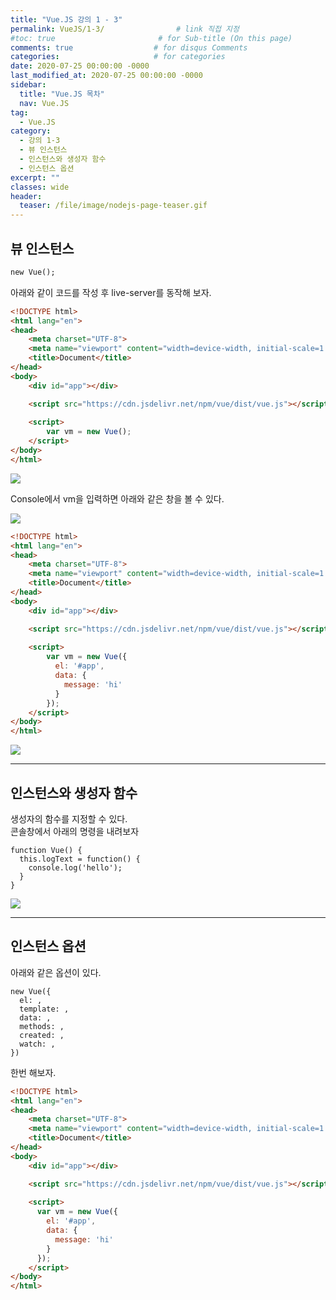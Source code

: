 ```yaml
---
title: "Vue.JS 강의 1 - 3"
permalink: VueJS/1-3/                # link 직접 지정
#toc: true                       # for Sub-title (On this page)
comments: true                  # for disqus Comments
categories:                     # for categories
date: 2020-07-25 00:00:00 -0000
last_modified_at: 2020-07-25 00:00:00 -0000
sidebar:
  title: "Vue.JS 목차"
  nav: Vue.JS
tag:
  - Vue.JS
category:
  - 강의 1-3
  - 뷰 인스턴스
  - 인스턴스와 생성자 함수
  - 인스턴스 옵션
excerpt: ""
classes: wide
header:
  teaser: /file/image/nodejs-page-teaser.gif
---
```


## 뷰 인스턴스

```html
new Vue();
```

아래와 같이 코드를 작성 후 live-server를 동작해 보자.

```html
<!DOCTYPE html>
<html lang="en">
<head>
    <meta charset="UTF-8">
    <meta name="viewport" content="width=device-width, initial-scale=1.0">
    <title>Document</title>
</head>
<body>
    <div id="app"></div>

    <script src="https://cdn.jsdelivr.net/npm/vue/dist/vue.js"></script>
    
    <script>
        var vm = new Vue();
    </script>
</body>
</html>
```

![](/file/image/VueJS-1-3-1.png)

Console에서 vm을 입력하면 아래와 같은 창을 볼 수 있다.

![](/file/image/VueJS-1-3-2.png)

```html
<!DOCTYPE html>
<html lang="en">
<head>
    <meta charset="UTF-8">
    <meta name="viewport" content="width=device-width, initial-scale=1.0">
    <title>Document</title>
</head>
<body>
    <div id="app"></div>

    <script src="https://cdn.jsdelivr.net/npm/vue/dist/vue.js"></script>
    
    <script>
        var vm = new Vue({
          el: '#app',
          data: {
            message: 'hi'
          }
        });
    </script>
</body>
</html>
```

![](/file/image/VueJS-1-3-3.png)

---

## 인스턴스와 생성자 함수

생성자의 함수를 지정할 수 있다.<br>
콘솔창에서 아래의 명령을 내려보자

```
function Vue() {
  this.logText = function() {
    console.log('hello');
  }
}
```

![](/file/image/VueJS-1-3-4.png)

---

## 인스턴스 옵션

아래와 같은 옵션이 있다.

```
new Vue({
  el: ,
  template: ,
  data: ,
  methods: ,
  created: ,
  watch: ,
})
```

한번 해보자.

```html
<!DOCTYPE html>
<html lang="en">
<head>
    <meta charset="UTF-8">
    <meta name="viewport" content="width=device-width, initial-scale=1.0">
    <title>Document</title>
</head>
<body>
    <div id="app"></div>

    <script src="https://cdn.jsdelivr.net/npm/vue/dist/vue.js"></script>
    
    <script>
      var vm = new Vue({
        el: '#app',
        data: {
          message: 'hi'
        }
      });
    </script>
</body>
</html>
```